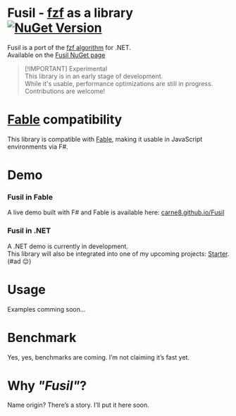 # Fusil - [fzf](https://github.com/junegunn/fzf) as a library [![NuGet Version](https://img.shields.io/nuget/v/fusil?logo=nuget)](https://www.nuget.org/packages/fusil/)
Fusil is a port of the [fzf algorithm](https://github.com/junegunn/fzf/blob/master/src%2Falgo%2Falgo.go) for .NET.  
Available on the [Fusil NuGet page](https://www.nuget.org/packages/fusil/)  

> [!IMPORTANT] Experimental  
> This library is in an early stage of development.  
> While it's usable, performance optimizations are still in progress.  
> Contributions are welcome!

# [Fable](https://fable.io) compatibility
This library is compatible with [Fable](https://fable.io), making it usable in JavaScript environments via F#.

# Demo
### Fusil in Fable
A live demo built with F# and Fable is available here: [carne8.github.io/Fusil](https://carne8.github.io/Fusil)

### Fusil in .NET
A .NET demo is currently in development.  
This library will also be integrated into one of my upcoming projects: [Starter](https://github.com/carne8/Starter).  
(#ad 😌)

# Usage
Examples comming soon...

# Benchmark
Yes, yes, benchmarks are coming. I’m not claiming it’s fast yet.

# Why *"Fusil"*?
Name origin? There’s a story. I’ll put it here soon.